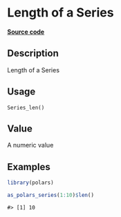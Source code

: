

# Length of a Series

[**Source code**](https://github.com/pola-rs/r-polars/tree/8dac37e8bf89bcd080a13d0ed20dd1dc2bee615f/R/after-wrappers.R#L20)

## Description

Length of a Series

## Usage

<pre><code class='language-R'>Series_len()
</code></pre>

## Value

A numeric value

## Examples

``` r
library(polars)

as_polars_series(1:10)$len()
```

    #> [1] 10
